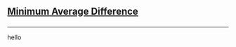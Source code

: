 <h2><a href="https://leetcode.com/problems/minimum-average-difference/submissions/854395475/">Minimum Average Difference</a></h2><h3></h3><hr>hello